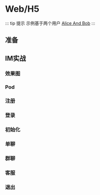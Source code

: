 # Web/H5

::: tip 提示
示例基于两个用户 [Alice And Bob](https://en.wikipedia.org/wiki/Alice_and_Bob)
:::

## 准备

## IM实战

### 效果图

### Pod

### 注册

### 登录

### 初始化

### 单聊

### 群聊

### 客服

### 退出

